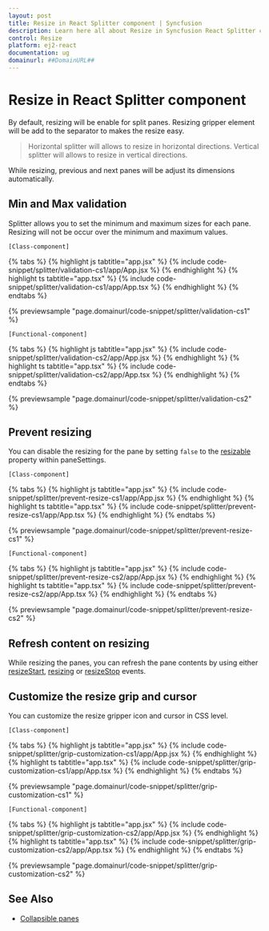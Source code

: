 ```yaml
---
layout: post
title: Resize in React Splitter component | Syncfusion
description: Learn here all about Resize in Syncfusion React Splitter component of Syncfusion Essential JS 2 and more.
control: Resize 
platform: ej2-react
documentation: ug
domainurl: ##DomainURL##
---
```


# Resize in React Splitter component

By default, resizing will be enable for split panes. Resizing gripper element will be add to the separator to makes the resize easy.

> Horizontal splitter will allows to resize in horizontal directions.
> Vertical splitter will allows to resize in vertical directions.

While resizing, previous and next panes will be adjust its dimensions automatically.

## Min and Max validation

Splitter allows you to set the minimum and maximum sizes for each pane. Resizing will not be occur over the minimum and maximum values.

`[Class-component]`

{% tabs %}
{% highlight js tabtitle="app.jsx" %}
{% include code-snippet/splitter/validation-cs1/app/App.jsx %}
{% endhighlight %}
{% highlight ts tabtitle="app.tsx" %}
{% include code-snippet/splitter/validation-cs1/app/App.tsx %}
{% endhighlight %}
{% endtabs %}

 {% previewsample "page.domainurl/code-snippet/splitter/validation-cs1" %}

`[Functional-component]`

{% tabs %}
{% highlight js tabtitle="app.jsx" %}
{% include code-snippet/splitter/validation-cs2/app/App.jsx %}
{% endhighlight %}
{% highlight ts tabtitle="app.tsx" %}
{% include code-snippet/splitter/validation-cs2/app/App.tsx %}
{% endhighlight %}
{% endtabs %}

 {% previewsample "page.domainurl/code-snippet/splitter/validation-cs2" %}

## Prevent resizing

You can disable the resizing for the pane by setting `false` to the [resizable](https://ej2.syncfusion.com/react/documentation/api/splitter/panePropertiesModel/#resizable) property within paneSettings.

`[Class-component]`

{% tabs %}
{% highlight js tabtitle="app.jsx" %}
{% include code-snippet/splitter/prevent-resize-cs1/app/App.jsx %}
{% endhighlight %}
{% highlight ts tabtitle="app.tsx" %}
{% include code-snippet/splitter/prevent-resize-cs1/app/App.tsx %}
{% endhighlight %}
{% endtabs %}

 {% previewsample "page.domainurl/code-snippet/splitter/prevent-resize-cs1" %}

`[Functional-component]`

{% tabs %}
{% highlight js tabtitle="app.jsx" %}
{% include code-snippet/splitter/prevent-resize-cs2/app/App.jsx %}
{% endhighlight %}
{% highlight ts tabtitle="app.tsx" %}
{% include code-snippet/splitter/prevent-resize-cs2/app/App.tsx %}
{% endhighlight %}
{% endtabs %}

 {% previewsample "page.domainurl/code-snippet/splitter/prevent-resize-cs2" %}

## Refresh content on resizing

While resizing the panes, you can refresh the pane contents by using either [resizeStart](https://ej2.syncfusion.com/react/documentation/api/splitter#resizestart),
[resizing](https://ej2.syncfusion.com/react/documentation/api/splitter#resizestart) or [resizeStop](https://ej2.syncfusion.com/react/documentation/api/splitter#resizestart) events.

## Customize the resize grip and cursor

You can customize the resize gripper icon and cursor in CSS level.

`[Class-component]`

{% tabs %}
{% highlight js tabtitle="app.jsx" %}
{% include code-snippet/splitter/grip-customization-cs1/app/App.jsx %}
{% endhighlight %}
{% highlight ts tabtitle="app.tsx" %}
{% include code-snippet/splitter/grip-customization-cs1/app/App.tsx %}
{% endhighlight %}
{% endtabs %}

 {% previewsample "page.domainurl/code-snippet/splitter/grip-customization-cs1" %}

`[Functional-component]`

{% tabs %}
{% highlight js tabtitle="app.jsx" %}
{% include code-snippet/splitter/grip-customization-cs2/app/App.jsx %}
{% endhighlight %}
{% highlight ts tabtitle="app.tsx" %}
{% include code-snippet/splitter/grip-customization-cs2/app/App.tsx %}
{% endhighlight %}
{% endtabs %}

 {% previewsample "page.domainurl/code-snippet/splitter/grip-customization-cs2" %}

## See Also

* [Collapsible panes](expand-collapse)